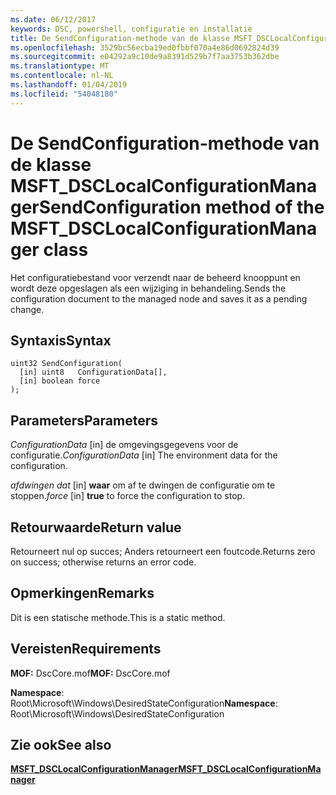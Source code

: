 ```yaml
---
ms.date: 06/12/2017
keywords: DSC, powershell, configuratie en installatie
title: De SendConfiguration-methode van de klasse MSFT_DSCLocalConfigurationManager
ms.openlocfilehash: 3529bc56ecba19ed0fbbf070a4e86d0692824d39
ms.sourcegitcommit: e04292a9c10de9a8391d529b7f7aa3753b362dbe
ms.translationtype: MT
ms.contentlocale: nl-NL
ms.lasthandoff: 01/04/2019
ms.locfileid: "54048180"
---
```

# <a name="sendconfiguration-method-of-the-msftdsclocalconfigurationmanager-class"></a><span data-ttu-id="863f0-103">De SendConfiguration-methode van de klasse MSFT_DSCLocalConfigurationManager</span><span class="sxs-lookup"><span data-stu-id="863f0-103">SendConfiguration method of the MSFT_DSCLocalConfigurationManager class</span></span>

<span data-ttu-id="863f0-104">Het configuratiebestand voor verzendt naar de beheerd knooppunt en wordt deze opgeslagen als een wijziging in behandeling.</span><span class="sxs-lookup"><span data-stu-id="863f0-104">Sends the configuration document to the managed node and saves it as a pending change.</span></span>

## <a name="syntax"></a><span data-ttu-id="863f0-105">Syntaxis</span><span class="sxs-lookup"><span data-stu-id="863f0-105">Syntax</span></span>

```mof
uint32 SendConfiguration(
  [in] uint8   ConfigurationData[],
  [in] boolean force
);
```

## <a name="parameters"></a><span data-ttu-id="863f0-106">Parameters</span><span class="sxs-lookup"><span data-stu-id="863f0-106">Parameters</span></span>

<span data-ttu-id="863f0-107">*ConfigurationData* \[in\] de omgevingsgegevens voor de configuratie.</span><span class="sxs-lookup"><span data-stu-id="863f0-107">*ConfigurationData* \[in\] The environment data for the configuration.</span></span>

<span data-ttu-id="863f0-108">*afdwingen dat* \[in\] **waar** om af te dwingen de configuratie om te stoppen.</span><span class="sxs-lookup"><span data-stu-id="863f0-108">*force* \[in\] **true** to force the configuration to stop.</span></span>

## <a name="return-value"></a><span data-ttu-id="863f0-109">Retourwaarde</span><span class="sxs-lookup"><span data-stu-id="863f0-109">Return value</span></span>

<span data-ttu-id="863f0-110">Retourneert nul op succes; Anders retourneert een foutcode.</span><span class="sxs-lookup"><span data-stu-id="863f0-110">Returns zero on success; otherwise returns an error code.</span></span>

## <a name="remarks"></a><span data-ttu-id="863f0-111">Opmerkingen</span><span class="sxs-lookup"><span data-stu-id="863f0-111">Remarks</span></span>

<span data-ttu-id="863f0-112">Dit is een statische methode.</span><span class="sxs-lookup"><span data-stu-id="863f0-112">This is a static method.</span></span>

## <a name="requirements"></a><span data-ttu-id="863f0-113">Vereisten</span><span class="sxs-lookup"><span data-stu-id="863f0-113">Requirements</span></span>

<span data-ttu-id="863f0-114">**MOF:** DscCore.mof</span><span class="sxs-lookup"><span data-stu-id="863f0-114">**MOF:** DscCore.mof</span></span>

<span data-ttu-id="863f0-115">**Namespace**: Root\Microsoft\Windows\DesiredStateConfiguration</span><span class="sxs-lookup"><span data-stu-id="863f0-115">**Namespace**: Root\Microsoft\Windows\DesiredStateConfiguration</span></span>

## <a name="see-also"></a><span data-ttu-id="863f0-116">Zie ook</span><span class="sxs-lookup"><span data-stu-id="863f0-116">See also</span></span>

[<span data-ttu-id="863f0-117">**MSFT_DSCLocalConfigurationManager**</span><span class="sxs-lookup"><span data-stu-id="863f0-117">**MSFT_DSCLocalConfigurationManager**</span></span>](msft-dsclocalconfigurationmanager.md)